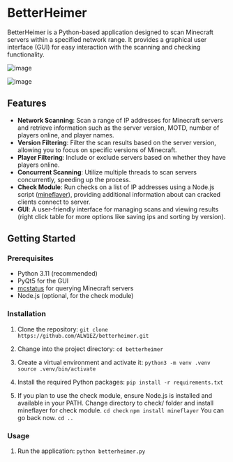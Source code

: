 # BetterHeimer

BetterHeimer is a Python-based application designed to scan Minecraft servers within a specified network range. It provides a graphical user interface (GUI) for easy interaction with the scanning and checking functionality.

![image](https://github.com/ALW1EZ/betterheimer/assets/46139228/f5b232e8-01db-4131-8e7b-2f312335abf0)

![image](https://github.com/ALW1EZ/betterheimer/assets/46139228/7a69d3e6-8779-4478-a931-2c0376e90c4c)


## Features

- **Network Scanning**: Scan a range of IP addresses for Minecraft servers and retrieve information such as the server version, MOTD, number of players online, and player names.
- **Version Filtering**: Filter the scan results based on the server version, allowing you to focus on specific versions of Minecraft.
- **Player Filtering**: Include or exclude servers based on whether they have players online.
- **Concurrent Scanning**: Utilize multiple threads to scan servers concurrently, speeding up the process.
- **Check Module**: Run checks on a list of IP addresses using a Node.js script ([mineflayer](https://github.com/PrismarineJS/mineflayer)), providing additional information about can cracked clients connect to server.
- **GUI**: A user-friendly interface for managing scans and viewing results (right click table for more options like saving ips and sorting by version).

## Getting Started

### Prerequisites

- Python 3.11 (recommended)
- PyQt5 for the GUI
- [mcstatus](https://github.com/py-mine/mcstatus) for querying Minecraft servers
- Node.js (optional, for the check module)

### Installation

1. Clone the repository:
`git clone https://github.com/ALW1EZ/betterheimer.git`

3. Change into the project directory:
`cd betterheimer`

4. Create a virtual environment and activate it:
`python3 -m venv .venv`
`source .venv/bin/activate`

5. Install the required Python packages:
`pip install -r requirements.txt`

6. If you plan to use the check module, ensure Node.js is installed and available in your PATH.
   Change directory to check/ folder and install mineflayer for check module.
`cd check`
`npm install mineflayer`
   You can go back now.
`cd ..`

### Usage

1. Run the application:
`python betterheimer.py`
